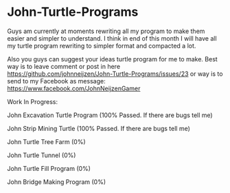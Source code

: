 John-Turtle-Programs
====================
Guys am currently at moments rewriting all my program to make them easier and simpler to understand. I think in end of this month I will have all my turtle program rewriting to simpler format and compacted a lot. 

Also you guys can suggest your ideas turtle program for me to make.
Best way is to leave comment or post in here https://github.com/johnneijzen/John-Turtle-Programs/issues/23 or way is to send to my Facebook as message: https://www.facebook.com/JohnNeijzenGamer 

Work In Progress:

John Excavation Turtle Program (100% Passed. If there are bugs tell me)

John Strip Mining Turtle (100% Passed. If there are bugs tell me)

John Turtle Tree Farm (0%)

John Turtle Tunnel (0%)

John Turtle Fill Program (0%)

John Bridge Making Program (0%)

